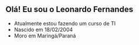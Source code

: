 ## Olá! Eu sou o Leonardo Fernandes

- Atualmente estou fazendo um curso de TI
- Nascido em 18/02/2004
- Moro em Maringá/Paraná
